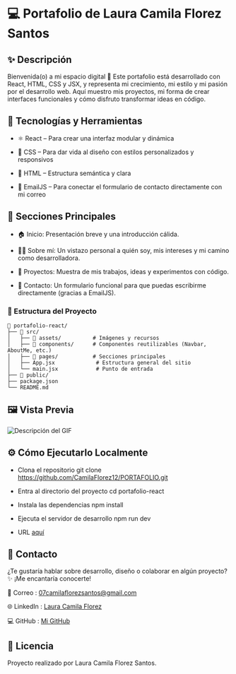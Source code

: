 # 💻 Portafolio de Laura Camila Florez Santos

## ✨ Descripción

Bienvenida(o) a mi espacio digital 🌸
Este portafolio está desarrollado con React, HTML, CSS y JSX, y representa mi crecimiento, mi estilo y mi pasión por el desarrollo web.
Aquí muestro mis proyectos, mi forma de crear interfaces funcionales y cómo disfruto transformar ideas en código.

## 🧠 Tecnologías y Herramientas

- ⚛️ React – Para crear una interfaz modular y dinámica

- 💅 CSS – Para dar vida al diseño con estilos personalizados y responsivos

- 🧩 HTML – Estructura semántica y clara

- 💌 EmailJS – Para conectar el formulario de contacto directamente con mi correo


## 🧭 Secciones Principales

- 🏠 Inicio: Presentación breve y una introducción cálida.

- 💁‍♀️ Sobre mí: Un vistazo personal a quién soy, mis intereses y mi camino como desarrolladora.

- 🚀 Proyectos: Muestra de mis trabajos, ideas y experimentos con código.

- 💌 Contacto: Un formulario funcional para que puedas escribirme directamente (gracias a EmailJS).

### 🧱 Estructura del Proyecto
``` 
📂 portafolio-react/
├── 📁 src/
│   ├── 📁 assets/          # Imágenes y recursos
│   ├── 📁 components/      # Componentes reutilizables (Navbar, AboutMe, etc.)
│   ├── 📁 pages/           # Secciones principales
│   ├── App.jsx             # Estructura general del sitio
│   └── main.jsx            # Punto de entrada
├── 📁 public/
├── package.json
└── README.md
```
## 🖼️ Vista Previa

![Descripción del GIF](./src/assets/portafolio.gif)



## ⚙️ Cómo Ejecutarlo Localmente
- Clona el repositorio
git clone https://github.com/CamilaFlorez12/PORTAFOLIO.git

- Entra al directorio del proyecto
cd portafolio-react

- Instala las dependencias
npm install

- Ejecuta el servidor de desarrollo
npm run dev

- URL
  [aquí](camilaportfolio.vercel.app)

## 💬 Contacto

¿Te gustaría hablar sobre desarrollo, diseño o colaborar en algún proyecto?
✨ ¡Me encantaría conocerte!

📧 Correo : [07camilaflorezsantos@gmail.com](mailto:07camilaflorezsantos@gmail.com)

🌐 LinkedIn : [Laura Camila Florez](https://www.linkedin.com/in/laura-camila-florez-santos-1403a637a/)

💻 GitHub : [Mi GitHub](https://github.com/CamilaFlorez12)


## 📝 Licencia

Proyecto realizado por Laura Camila Florez Santos.
